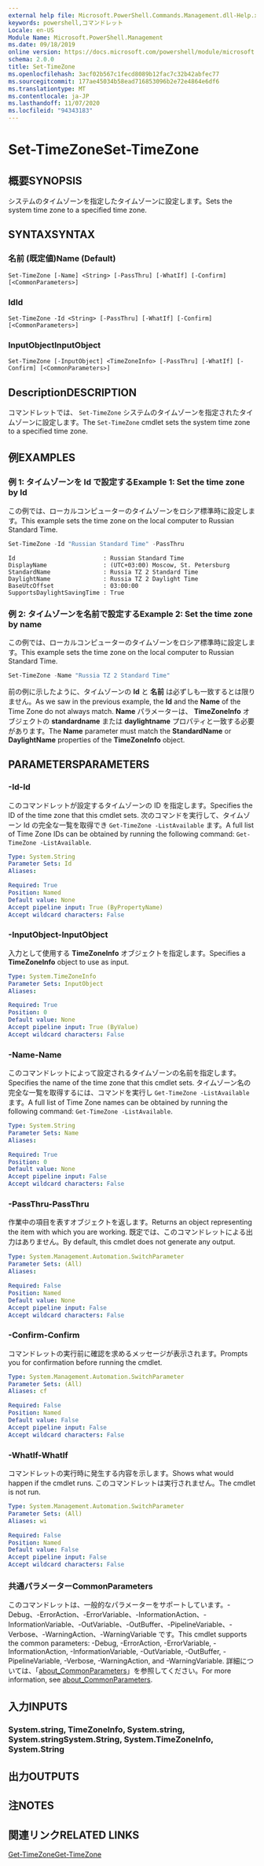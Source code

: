 ```yaml
---
external help file: Microsoft.PowerShell.Commands.Management.dll-Help.xml
keywords: powershell,コマンドレット
Locale: en-US
Module Name: Microsoft.PowerShell.Management
ms.date: 09/18/2019
online version: https://docs.microsoft.com/powershell/module/microsoft.powershell.management/set-timezone?view=powershell-5.1&WT.mc_id=ps-gethelp
schema: 2.0.0
title: Set-TimeZone
ms.openlocfilehash: 3acf02b567c1fecd8089b12fac7c32b42abfec77
ms.sourcegitcommit: 177ae45034b58ead716853096b2e72e4864e6df6
ms.translationtype: MT
ms.contentlocale: ja-JP
ms.lasthandoff: 11/07/2020
ms.locfileid: "94343183"
---
```

# <span data-ttu-id="27b91-103">Set-TimeZone</span><span class="sxs-lookup"><span data-stu-id="27b91-103">Set-TimeZone</span></span>

## <span data-ttu-id="27b91-104">概要</span><span class="sxs-lookup"><span data-stu-id="27b91-104">SYNOPSIS</span></span>
<span data-ttu-id="27b91-105">システムのタイムゾーンを指定したタイムゾーンに設定します。</span><span class="sxs-lookup"><span data-stu-id="27b91-105">Sets the system time zone to a specified time zone.</span></span>

## <span data-ttu-id="27b91-106">SYNTAX</span><span class="sxs-lookup"><span data-stu-id="27b91-106">SYNTAX</span></span>

### <span data-ttu-id="27b91-107">名前 (既定値)</span><span class="sxs-lookup"><span data-stu-id="27b91-107">Name (Default)</span></span>

```
Set-TimeZone [-Name] <String> [-PassThru] [-WhatIf] [-Confirm] [<CommonParameters>]
```

### <span data-ttu-id="27b91-108">Id</span><span class="sxs-lookup"><span data-stu-id="27b91-108">Id</span></span>

```
Set-TimeZone -Id <String> [-PassThru] [-WhatIf] [-Confirm] [<CommonParameters>]
```

### <span data-ttu-id="27b91-109">InputObject</span><span class="sxs-lookup"><span data-stu-id="27b91-109">InputObject</span></span>

```
Set-TimeZone [-InputObject] <TimeZoneInfo> [-PassThru] [-WhatIf] [-Confirm] [<CommonParameters>]
```

## <span data-ttu-id="27b91-110">Description</span><span class="sxs-lookup"><span data-stu-id="27b91-110">DESCRIPTION</span></span>

<span data-ttu-id="27b91-111">コマンドレットでは、 `Set-TimeZone` システムのタイムゾーンを指定されたタイムゾーンに設定します。</span><span class="sxs-lookup"><span data-stu-id="27b91-111">The `Set-TimeZone` cmdlet sets the system time zone to a specified time zone.</span></span>

## <span data-ttu-id="27b91-112">例</span><span class="sxs-lookup"><span data-stu-id="27b91-112">EXAMPLES</span></span>

### <span data-ttu-id="27b91-113">例 1: タイムゾーンを Id で設定する</span><span class="sxs-lookup"><span data-stu-id="27b91-113">Example 1: Set the time zone by Id</span></span>

<span data-ttu-id="27b91-114">この例では、ローカルコンピューターのタイムゾーンをロシア標準時に設定します。</span><span class="sxs-lookup"><span data-stu-id="27b91-114">This example sets the time zone on the local computer to Russian Standard Time.</span></span>

```powershell
Set-TimeZone -Id "Russian Standard Time" -PassThru
```

```Output
Id                         : Russian Standard Time
DisplayName                : (UTC+03:00) Moscow, St. Petersburg
StandardName               : Russia TZ 2 Standard Time
DaylightName               : Russia TZ 2 Daylight Time
BaseUtcOffset              : 03:00:00
SupportsDaylightSavingTime : True
```

### <span data-ttu-id="27b91-115">例 2: タイムゾーンを名前で設定する</span><span class="sxs-lookup"><span data-stu-id="27b91-115">Example 2: Set the time zone by name</span></span>

<span data-ttu-id="27b91-116">この例では、ローカルコンピューターのタイムゾーンをロシア標準時に設定します。</span><span class="sxs-lookup"><span data-stu-id="27b91-116">This example sets the time zone on the local computer to Russian Standard Time.</span></span>

```powershell
Set-TimeZone -Name "Russia TZ 2 Standard Time"
```

<span data-ttu-id="27b91-117">前の例に示したように、タイムゾーンの **Id** と **名前** は必ずしも一致するとは限りません。</span><span class="sxs-lookup"><span data-stu-id="27b91-117">As we saw in the previous example, the **Id** and the **Name** of the Time Zone do not always match.</span></span>
<span data-ttu-id="27b91-118">**Name** パラメーターは、 **TimeZoneInfo** オブジェクトの **standardname** または **daylightname** プロパティと一致する必要があります。</span><span class="sxs-lookup"><span data-stu-id="27b91-118">The **Name** parameter must match the **StandardName** or **DaylightName** properties of the **TimeZoneInfo** object.</span></span>

## <span data-ttu-id="27b91-119">PARAMETERS</span><span class="sxs-lookup"><span data-stu-id="27b91-119">PARAMETERS</span></span>

### <span data-ttu-id="27b91-120">-Id</span><span class="sxs-lookup"><span data-stu-id="27b91-120">-Id</span></span>

<span data-ttu-id="27b91-121">このコマンドレットが設定するタイムゾーンの ID を指定します。</span><span class="sxs-lookup"><span data-stu-id="27b91-121">Specifies the ID of the time zone that this cmdlet sets.</span></span> <span data-ttu-id="27b91-122">次のコマンドを実行して、タイムゾーン Id の完全な一覧を取得でき `Get-TimeZone -ListAvailable` ます。</span><span class="sxs-lookup"><span data-stu-id="27b91-122">A full list of Time Zone IDs can be obtained by running the following command: `Get-TimeZone -ListAvailable`.</span></span>

```yaml
Type: System.String
Parameter Sets: Id
Aliases:

Required: True
Position: Named
Default value: None
Accept pipeline input: True (ByPropertyName)
Accept wildcard characters: False
```

### <span data-ttu-id="27b91-123">-InputObject</span><span class="sxs-lookup"><span data-stu-id="27b91-123">-InputObject</span></span>

<span data-ttu-id="27b91-124">入力として使用する **TimeZoneInfo** オブジェクトを指定します。</span><span class="sxs-lookup"><span data-stu-id="27b91-124">Specifies a **TimeZoneInfo** object to use as input.</span></span>

```yaml
Type: System.TimeZoneInfo
Parameter Sets: InputObject
Aliases:

Required: True
Position: 0
Default value: None
Accept pipeline input: True (ByValue)
Accept wildcard characters: False
```

### <span data-ttu-id="27b91-125">-Name</span><span class="sxs-lookup"><span data-stu-id="27b91-125">-Name</span></span>

<span data-ttu-id="27b91-126">このコマンドレットによって設定されるタイムゾーンの名前を指定します。</span><span class="sxs-lookup"><span data-stu-id="27b91-126">Specifies the name of the time zone that this cmdlet sets.</span></span> <span data-ttu-id="27b91-127">タイムゾーン名の完全な一覧を取得するには、コマンドを実行し `Get-TimeZone -ListAvailable` ます。</span><span class="sxs-lookup"><span data-stu-id="27b91-127">A full list of Time Zone names can be obtained by running the following command: `Get-TimeZone -ListAvailable`.</span></span>

```yaml
Type: System.String
Parameter Sets: Name
Aliases:

Required: True
Position: 0
Default value: None
Accept pipeline input: False
Accept wildcard characters: False
```

### <span data-ttu-id="27b91-128">-PassThru</span><span class="sxs-lookup"><span data-stu-id="27b91-128">-PassThru</span></span>

<span data-ttu-id="27b91-129">作業中の項目を表すオブジェクトを返します。</span><span class="sxs-lookup"><span data-stu-id="27b91-129">Returns an object representing the item with which you are working.</span></span> <span data-ttu-id="27b91-130">既定では、このコマンドレットによる出力はありません。</span><span class="sxs-lookup"><span data-stu-id="27b91-130">By default, this cmdlet does not generate any output.</span></span>

```yaml
Type: System.Management.Automation.SwitchParameter
Parameter Sets: (All)
Aliases:

Required: False
Position: Named
Default value: None
Accept pipeline input: False
Accept wildcard characters: False
```

### <span data-ttu-id="27b91-131">-Confirm</span><span class="sxs-lookup"><span data-stu-id="27b91-131">-Confirm</span></span>

<span data-ttu-id="27b91-132">コマンドレットの実行前に確認を求めるメッセージが表示されます。</span><span class="sxs-lookup"><span data-stu-id="27b91-132">Prompts you for confirmation before running the cmdlet.</span></span>

```yaml
Type: System.Management.Automation.SwitchParameter
Parameter Sets: (All)
Aliases: cf

Required: False
Position: Named
Default value: False
Accept pipeline input: False
Accept wildcard characters: False
```

### <span data-ttu-id="27b91-133">-WhatIf</span><span class="sxs-lookup"><span data-stu-id="27b91-133">-WhatIf</span></span>

<span data-ttu-id="27b91-134">コマンドレットの実行時に発生する内容を示します。</span><span class="sxs-lookup"><span data-stu-id="27b91-134">Shows what would happen if the cmdlet runs.</span></span> <span data-ttu-id="27b91-135">このコマンドレットは実行されません。</span><span class="sxs-lookup"><span data-stu-id="27b91-135">The cmdlet is not run.</span></span>

```yaml
Type: System.Management.Automation.SwitchParameter
Parameter Sets: (All)
Aliases: wi

Required: False
Position: Named
Default value: False
Accept pipeline input: False
Accept wildcard characters: False
```

### <span data-ttu-id="27b91-136">共通パラメーター</span><span class="sxs-lookup"><span data-stu-id="27b91-136">CommonParameters</span></span>

<span data-ttu-id="27b91-137">このコマンドレットは、一般的なパラメーターをサポートしています。-Debug、-ErrorAction、-ErrorVariable、-InformationAction、-InformationVariable、-OutVariable、-OutBuffer、-PipelineVariable、-Verbose、-WarningAction、-WarningVariable です。</span><span class="sxs-lookup"><span data-stu-id="27b91-137">This cmdlet supports the common parameters: -Debug, -ErrorAction, -ErrorVariable, -InformationAction, -InformationVariable, -OutVariable, -OutBuffer, -PipelineVariable, -Verbose, -WarningAction, and -WarningVariable.</span></span> <span data-ttu-id="27b91-138">詳細については、「[about_CommonParameters](https://go.microsoft.com/fwlink/?LinkID=113216)」を参照してください。</span><span class="sxs-lookup"><span data-stu-id="27b91-138">For more information, see [about_CommonParameters](https://go.microsoft.com/fwlink/?LinkID=113216).</span></span>

## <span data-ttu-id="27b91-139">入力</span><span class="sxs-lookup"><span data-stu-id="27b91-139">INPUTS</span></span>

### <span data-ttu-id="27b91-140">System.string, TimeZoneInfo, System.string, System.string</span><span class="sxs-lookup"><span data-stu-id="27b91-140">System.String, System.TimeZoneInfo, System.String</span></span>

## <span data-ttu-id="27b91-141">出力</span><span class="sxs-lookup"><span data-stu-id="27b91-141">OUTPUTS</span></span>

## <span data-ttu-id="27b91-142">注</span><span class="sxs-lookup"><span data-stu-id="27b91-142">NOTES</span></span>

## <span data-ttu-id="27b91-143">関連リンク</span><span class="sxs-lookup"><span data-stu-id="27b91-143">RELATED LINKS</span></span>

[<span data-ttu-id="27b91-144">Get-TimeZone</span><span class="sxs-lookup"><span data-stu-id="27b91-144">Get-TimeZone</span></span>](Get-TimeZone.md)
